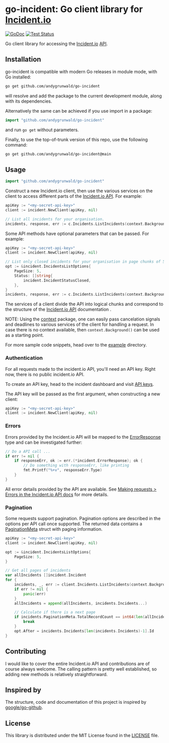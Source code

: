 # go-incident: Go client library for [Incident.io](https://incident.io/)

[![GoDoc](https://img.shields.io/static/v1?label=godoc&message=reference&color=blue)](https://pkg.go.dev/github.com/andygrunwald/go-incident)
[![Test Status](https://github.com/google/go-github/workflows/tests/badge.svg)](https://github.com/andygrunwald/go-incident/actions?query=workflow%3Atesting)

Go client library for accessing the [Incident.io](https://incident.io/) [API](https://api-docs.incident.io/).

## Installation

go-incident is compatible with modern Go releases in module mode, with Go installed:

```bash
go get github.com/andygrunwald/go-incident
```

will resolve and add the package to the current development module, along with its dependencies.

Alternatively the same can be achieved if you use import in a package:

```go
import "github.com/andygrunwald/go-incident"
```

and run `go get` without parameters.

Finally, to use the top-of-trunk version of this repo, use the following command:

```bash
go get github.com/andygrunwald/go-incident@main
```

## Usage

```go
import "github.com/andygrunwald/go-incident"
```

Construct a new Incident.io client, then use the various services on the client to access different parts of the [Incident.io API](https://api-docs.incident.io/).
For example:

```go
apiKey := "<my-secret-api-key>"
client := incident.NewClient(apiKey, nil)

// List all incidents for your organisation.
incidents, response, err := c.Incidents.ListIncidents(context.Background(), nil)
```

Some API methods have optional parameters that can be passed. For example:

```go
apiKey := "<my-secret-api-key>"
client := incident.NewClient(apiKey, nil)

// List only closed incidents for your organisation in page chunks of 5.
opt := &incident.IncidentsListOptions{
    PageSize: 5,
    Status: []string{
        incident.IncidentStatusClosed,
    },
}
incidents, response, err := c.Incidents.ListIncidents(context.Background(), opt)
```

The services of a client divide the API into logical chunks and correspond to the structure of the [Incident.io API](https://api-docs.incident.io/) documentation .

NOTE: Using the [context](https://pkg.go.dev/context) package, one can easily pass cancelation signals and deadlines to various services of the client for handling a request.
In case there is no context available, then `context.Background()` can be used as a starting point.

For more sample code snippets, head over to the [example](https://github.com/google/go-github/tree/master/example) directory.

### Authentication

For all requests made to the incident.io API, you'll need an API key.
Right now, there is no public incident.io API.

To create an API key, head to the incident dashboard and visit [API keys](https://app.incident.io/settings/api-keys).

The API key will be passed as the first argument, when constructing a new client:

```go
apiKey := "<my-secret-api-key>"
client := incident.NewClient(apiKey, nil)
```

### Errors

Errors provided by the Incident.io API will be mapped to the [ErrorResponse](https://pkg.go.dev/github.com/andygrunwald/go-incident#ErrorResponse) type and can be investigated further:

```go
// Do a API call ...
if err != nil {
    if responseErr, ok := err.(*incident.ErrorResponse); ok {
        // Do something with responseErr, like printing
        fmt.Printf("%+v", responseErr.Type)
    }
}
```

All error details provided by the API are available.
See [Making requests > Errors in the Incident.ip API docs](https://api-docs.incident.io/#section/Making-requests/Errors) for more details.

### Pagination

Some requests support pagination.
Pagination options are described in the options per API call once supported.
The returned data contains a [PaginationMeta](https://pkg.go.dev/github.com/andygrunwald/go-incident#PaginationMeta) struct with paging information.

```go
apiKey := "<my-secret-api-key>"
client := incident.NewClient(apiKey, nil)

opt := &incident.IncidentsListOptions{
    PageSize: 5,
}

// Get all pages of incidents
var allIncidents []incident.Incident
for {
    incidents, _, err := client.Incidents.ListIncidents(context.Background(), opt)
    if err != nil {
        panic(err)
    }
    allIncidents = append(allIncidents, incidents.Incidents...)

    // Calculate if there is a next page
    if incidents.PaginationMeta.TotalRecordCount == int64(len(allIncidents)) {
        break
    }
    opt.After = incidents.Incidents[len(incidents.Incidents)-1].Id
}
```

## Contributing

I would like to cover the entire Incident.io API and contributions are of course always welcome.
The calling pattern is pretty well established, so adding new methods is relatively straightforward.

## Inspired by

The structure, code and documentation of this project is inspired by [google/go-github](https://github.com/google/go-github).

## License

This library is distributed under the MIT License found in the [LICENSE](./LICENSE) file.